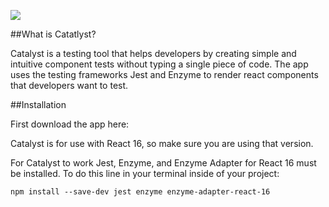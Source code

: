 ![](https://i.imgur.com/OpWjHnD.png)

##What is Catatlyst?

Catalyst is a testing tool that helps developers by creating simple and intuitive component tests without 
typing a single piece of code. The app uses the testing frameworks Jest and Enzyme to render react components
that developers want to test.

##Installation

First download the app here:

Catalyst is for use with React 16, so make sure you are using that version.

For Catalyst to work Jest, Enzyme, and Enzyme Adapter for React 16 must be installed.
To do this line in your terminal inside of your project:

    npm install --save-dev jest enzyme enzyme-adapter-react-16

